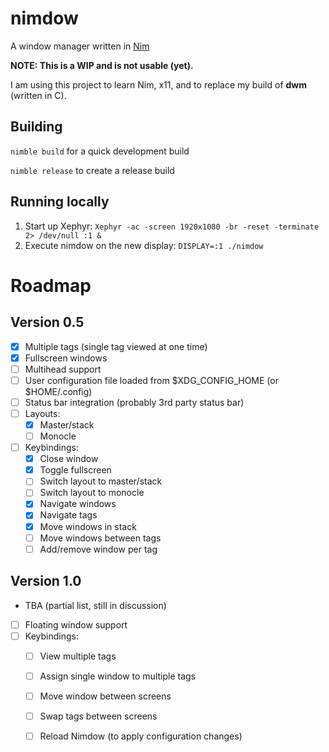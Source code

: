 # nimdow

A window manager written in [Nim](https://nim-lang.org/)

**NOTE: This is a WIP and is not usable (yet).**

I am using this project to learn Nim, x11, and to replace my build of **dwm** (written in C).

## Building

`nimble build` for a quick development build

`nimble release` to create a release build

## Running locally

1. Start up Xephyr: `Xephyr -ac -screen 1920x1080 -br -reset -terminate 2> /dev/null :1 &`
2. Execute nimdow on the new display: `DISPLAY=:1 ./nimdow`

# Roadmap

## Version 0.5

- [x] Multiple tags (single tag viewed at one time)
- [x] Fullscreen windows
- [ ] Multihead support
- [ ] User configuration file loaded from $XDG_CONFIG_HOME (or $HOME/.config)
- [ ] Status bar integration (probably 3rd party status bar)
- [ ] Layouts:
  - [x] Master/stack
  - [ ] Monocle
- [ ] Keybindings:
  - [x] Close window
  - [x] Toggle fullscreen
  - [ ] Switch layout to master/stack
  - [ ] Switch layout to monocle
  - [x] Navigate windows
  - [x] Navigate tags
  - [x] Move windows in stack
  - [ ] Move windows between tags
  - [ ] Add/remove window per tag

## Version 1.0

- TBA (partial list, still in discussion)
- [ ] Floating window support
- [ ] Keybindings:
  - [ ] View multiple tags
  - [ ] Assign single window to multiple tags
  - [ ] Move window between screens
  - [ ] Swap tags between screens
  - [ ] Reload Nimdow (to apply configuration changes)

